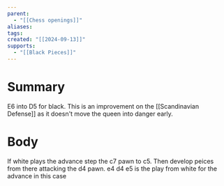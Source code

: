 ```yaml
---
parent:
  - "[[Chess openings]]"
aliases: 
tags: 
created: "[[2024-09-13]]"
supports:
  - "[[Black Pieces]]"
---
```

# Summary 
E6 into D5 for black. This is an improvement on the [[Scandinavian Defense]] as it doesn't move the queen into danger early.
# Body
If white plays the advance step the c7 pawn to c5. Then develop peices from there attacking the d4 pawn.
e4 d4 e5 is the play from white for the advance in this case
